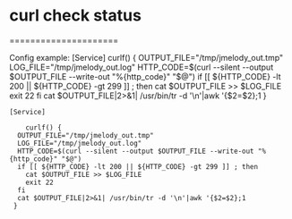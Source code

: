 # curl check status
=====================


 <p> Config example:
   [Service]
    curlf() {
      OUTPUT_FILE="/tmp/jmelody_out.tmp"
      LOG_FILE="/tmp/jmelody_out.log"
      HTTP_CODE=$(curl --silent --output $OUTPUT_FILE --write-out "%{http_code}" "$@")
      if [[ ${HTTP_CODE} -lt 200 || ${HTTP_CODE} -gt 299 ]] ; then
        cat $OUTPUT_FILE >> $LOG_FILE
        exit 22
      fi
      cat $OUTPUT_FILE|2>&1| /usr/bin/tr -d '\n'|awk '{$2=$2};1
     }
      

    
    [Service]

        curlf() {
      OUTPUT_FILE="/tmp/jmelody_out.tmp"
      LOG_FILE="/tmp/jmelody_out.log"
      HTTP_CODE=$(curl --silent --output $OUTPUT_FILE --write-out "%{http_code}" "$@")
      if [[ ${HTTP_CODE} -lt 200 || ${HTTP_CODE} -gt 299 ]] ; then
        cat $OUTPUT_FILE >> $LOG_FILE
        exit 22
      fi
      cat $OUTPUT_FILE|2>&1| /usr/bin/tr -d '\n'|awk '{$2=$2};1
     }
